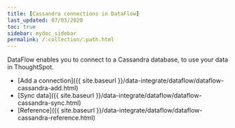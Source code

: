 ```yaml
---
title: [Cassandra connections in DataFlow]
last_updated: 07/03/2020
toc: true
sidebar: mydoc_sidebar
permalink: /:collection/:path.html
---
```

DataFlow enables you to connect to a Cassandra database, to use your data in ThoughtSpot.

- [Add a connection]({{ site.baseurl }}/data-integrate/dataflow/dataflow-cassandra-add.html)
- [Sync data]({{ site.baseurl }}/data-integrate/dataflow/dataflow-cassandra-sync.html)
- [Reference]({{ site.baseurl }}/data-integrate/dataflow/dataflow-cassandra-reference.html)

